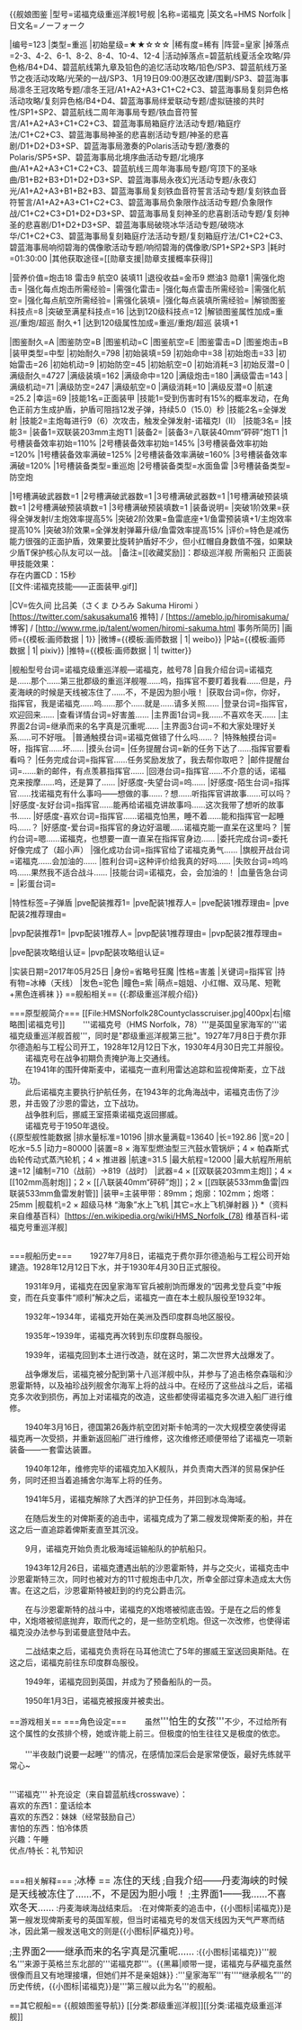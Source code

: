 {{舰娘图鉴
|型号=诺福克级重巡洋舰1号舰
|名称=诺福克
|英文名=HMS Norfolk
|日文名=ノーフォーク

|编号=123
|类型=重巡
|初始星级=★★☆☆☆
|稀有度=稀有
|阵营=皇家
|掉落点=2-3、4-2、6-1、8-2、8-4、10-4、12-4
|活动掉落点=碧蓝航线夏活全攻略/异色格/B4+D4、碧蓝航线第九章及铅色的追忆活动攻略/铅色/SP3、碧蓝航线万圣节之夜活动攻略/光荣的一战/SP3、1月19日09:00港区改建/围剿/SP3、碧蓝海事局凛冬王冠攻略专题/凛冬王冠/A1+A2+A3+C1+C2+C3、碧蓝海事局复刻异色格活动攻略/复刻异色格/B4+D4、碧蓝海事局绊爱联动专题/虚拟链接的共时性/SP1+SP2、碧蓝航线二周年海事局专题/铁血音符誓言/A1+A2+A3+C1+C2+C3、碧蓝海事局箱庭疗法活动专题/箱庭疗法/C1+C2+C3、碧蓝海事局神圣的悲喜剧活动专题/神圣的悲喜剧/D1+D2+D3+SP、碧蓝海事局激奏的Polaris活动专题/激奏的Polaris/SP5+SP、碧蓝海事局北境序曲活动专题/北境序曲/A1+A2+A3+C1+C2+C3、碧蓝航线三周年海事局专题/穹顶下的圣咏曲/B1+B2+B3+D1+D2+D3+SP、碧蓝海事局永夜幻光活动专题/永夜幻光/A1+A2+A3+B1+B2+B3、碧蓝海事局复刻铁血音符誓言活动专题/复刻铁血音符誓言/A1+A2+A3+C1+C2+C3、碧蓝海事局负象限作战活动专题/负象限作战/C1+C2+C3+D1+D2+D3+SP、碧蓝海事局复刻神圣的悲喜剧活动专题/复刻神圣的悲喜剧/D1+D2+D3+SP、碧蓝海事局破晓冰华活动专题/破晓冰华/C1+C2+C3、碧蓝海事局复刻箱庭疗法活动专题/复刻箱庭疗法/C1+C2+C3、碧蓝海事局响彻碧海的偶像歌活动专题/响彻碧海的偶像歌/SP1+SP2+SP3
|耗时=01:30:00
|其他获取途径=[[勋章支援|勋章支援概率获得]]

|营养价值=炮击18  雷击9  航空0  装填11
|退役收益=金币9 燃油3 勋章1
|需强化炮击=
|强化每点炮击所需经验=
|需强化雷击=
|强化每点雷击所需经验=
|需强化航空=
|强化每点航空所需经验=
|需强化装填=
|强化每点装填所需经验=
|解锁图鉴科技点=8
|突破至满星科技点=16
|达到120级科技点=12
|解锁图鉴属性加成=重巡/重炮/超巡 耐久+1
|达到120级属性加成=重巡/重炮/超巡 装填+1

|图鉴耐久=A
|图鉴防空=B
|图鉴机动=C
|图鉴航空=E
|图鉴雷击=D
|图鉴炮击=B
|装甲类型=中型
|初始耐久=798
|初始装填=59
|初始命中=38
|初始炮击=33
|初始雷击=26
|初始机动=9
|初始防空=45
|初始航空=0
|初始消耗=3
|初始反潜=0
|满级耐久=4727
|满级装填=162
|满级命中=120
|满级炮击=180
|满级雷击=143
|满级机动=71
|满级防空=247
|满级航空=0
|满级消耗=10
|满级反潜=0
|航速=25.2
|幸运=69
|技能1名=正面装甲
|技能1=受到伤害时有15%的概率发动，在角色正前方生成护盾，护盾可阻挡12发子弹，持续5.0（15.0）秒
|技能2名=全弹发射
|技能2=主炮每进行9（6）次攻击，触发全弹发射-诺福克I（II）
|技能3名=
|技能3=
|装备1=双联装203mm主炮T1
|装备2=
|装备3=八联装40mm“砰砰”炮T1
|1号槽装备效率初始=110%
|2号槽装备效率初始=145%
|3号槽装备效率初始=120%
|1号槽装备效率满破=125%
|2号槽装备效率满破=160%
|3号槽装备效率满破=120%
|1号槽装备类型=重巡炮
|2号槽装备类型=水面鱼雷
|3号槽装备类型=防空炮
<!--鱼雷底座数不代表武器数，不了解的请勿修改数据。-->
|1号槽满破武器数=1
|2号槽满破武器数=1
|3号槽满破武器数=1
|1号槽满破预装填数=1
|2号槽满破预装填数=1
|3号槽满破预装填数=1
|装备说明=
|突破1阶效果=获得全弹发射l/主炮效率提高5%
|突破2阶效果=鱼雷底座+1/鱼雷预装填+1/主炮效率提高10%
|突破3阶效果=全弹发射弹幕升级/鱼雷效率提高15%
|评价=特色是减伤能力很强的正面护盾，效果要比旋转护盾好不少，但小红帽自身数值不强，如果缺少盾T保护核心队友可以一战。
|备注=[[收藏奖励]]：郡级巡洋舰 所需船只
正面装甲技能效果：<br>
存在内置CD：15秒<br>
[[文件:诺福克技能——正面装甲.gif]]

|CV=佐久间 比吕美（さくま ひろみ Sakuma Hiromi ） [https://twitter.com/sakusakuma16 推特] / [https://ameblo.jp/hiromisakuma/ 博客] / [http://www.rme.jp/talent/women/hiromi-sakuma.html 事务所简历]
|画师={{模板:画师数据 | 1}}
|微博={{模板:画师数据 | 1| weibo}}
|P站={{模板:画师数据 | 1| pixiv}}
|推特={{模板:画师数据 | 1| twitter}}

|舰船型号台词=诺福克级重巡洋舰—诺福克，舷号78
|自我介绍台词=诺福克是……那个……第三批郡级的重巡洋舰喔……呜，指挥官不要盯着我看……但是，丹麦海峡的时候是天线被冻住了……不，不是因为胆小哦！
|获取台词=你，你好，指挥官，我是诺福克……呜……那个……就是……请多关照……
|登录台词=指挥官，欢迎回来……
|查看详情台词=好害羞……
|主界面1台词=我……不喜欢冬天……
|主界面2台词=继承而来的名字真是沉重呢……
|主界面3台词=不和大家处理好关系……可不好哦。
|普通触摸台词=诺福克做错了什么吗……？
|特殊触摸台词=呀，指挥官……坏……
|摸头台词=
|任务提醒台词=新的任务下达了……指挥官要看看吗？
|任务完成台词=指挥官……任务奖励发放了，我去帮你取吧？
|邮件提醒台词=……新的邮件，有点羡慕指挥官……
|回港台词=指挥官……不介意的话，诺福克来按摩……呜，还是算了……
|好感度-失望台词=呜……
|好感度-陌生台词=指挥官……找诺福克有什么事吗——想做的事……？想……听指挥官讲故事……可以吗？
|好感度-友好台词=指挥官……能再给诺福克讲故事吗……这次我带了想听的故事书……
|好感度-喜欢台词=指挥官……诺福克怕黑，睡不着……能和指挥官一起睡吗……？
|好感度-爱台词=指挥官的身边好温暖……诺福克能一直呆在这里吗？
|誓约台词=嗯……诺福克，也想要一直一直呆在指挥官身边……
|委托完成台词=委托好像完成了（超小声）
|强化成功台词=指挥官给了诺福克勇气……
|旗舰开战台词=诺福克……会加油的……
|胜利台词=这种评价给我真的好吗……
|失败台词=呜呜呜……果然我不适合战斗……
|技能台词=诺福克，会，会加油的！
|血量告急台词=
|彩蛋台词=

|特性标签=子弹盾
|pve配装推荐1=
|pve配装1推荐人=
|pve配装1推荐理由=
|pve配装2推荐理由=

|pvp配装推荐1=
|pvp配装1推荐人=
|pvp配装1推荐理由=
|pvp配装2推荐理由=

|pve配装攻略组认证=
|pvp配装攻略组认证=

|实装日期=2017年05月25日
|身份=省略号狂魔
|性格=害羞
|关键词=指挥官
|持有物=冰棒（天线）
|发色=驼色
|瞳色=紫
|萌点=姐姐、小红帽、双马尾、短靴+黑色连裤袜
}}
==舰船相关==
{{:郡级重巡洋舰介绍}}

===原型舰简介===
[[File:HMSNorfolk28Countyclasscruiser.jpg|400px|右|缩略图|诺福克号]]
　　'''诺福克号（HMS Norfolk，78）'''是英国皇家海军的'''诺福克级重巡洋舰首舰'''，同时是"郡级重巡洋舰第三批"。1927年7月8日于费尔菲尔德造船与工程公司开工，1928年12月12日下水，1930年4月30日完工并服役。<br>
　　诺福克号在战争初期负责掩护海上交通线。<br>
　　在1941年的围歼俾斯麦中，诺福克一直利用雷达追踪和监视俾斯麦，立下战功。<br>
　　此后诺福克主要执行护航任务，在1943年的北角海战中，诺福克击伤了沙恩，并击毁了沙恩的雷达，立下战功。<br>
　　战争胜利后，挪威王室搭乘诺福克返回挪威。<br>
　　诺福克号于1950年退役。<br>
{{原型舰性能数据
|排水量标准=10196
|排水量满载=13640
|长=192.86
|宽=20
|吃水=5.5
|动力=80000
|装置=8 × 海军型燃油型三汽鼓水管锅炉；4 × 帕森斯式齿轮传动式蒸汽轮机；4 × 推进器
|航速=31.5
|最大航程=12000
|最大航程所用航速=12
|编制=710（战前）→819（战时）
|武器=4 × [[双联装203mm主炮]]；4 × [[102mm高射炮]]；2 × [[八联装40mm“砰砰”炮]]；2 × [[四联装533mm鱼雷|四联装533mm鱼雷发射管]]
|装甲=主装甲带：89mm；炮廓：102mm；炮塔：25mm
|舰载机=2 × 超级马林 “海象”水上飞机
|其它=水上飞机弹射器
}}
*（资料来自维基百科）<ref>[https://en.wikipedia.org/wiki/HMS_Norfolk_(78) 维基百科-诺福克号重巡洋舰]</ref><br><br>

===舰船历史===
　　1927年7月8日，诺福克于费尔菲尔德造船与工程公司开始建造。1928年12月12日下水，并于1930年4月30日正式服役。

　　1931年9月，诺福克在因皇家海军官兵被削饷而爆发的“因弗戈登兵变”中叛变，而在兵变事件“顺利”解决之后，诺福克一直在本土舰队服役至1932年。

　　1932年~1934年，诺福克开始在美洲及西印度群岛地区服役。

　　1935年~1939年，诺福克再次转到东印度群岛服役。

　　1939年，诺福克回到本土进行改造，就在这时，第二次世界大战爆发了。

　　战争爆发后，诺福克被分配到第十八巡洋舰中队，并参与了追击格奈森瑙和沙恩霍斯特，以及袖珍战列舰舍尔海军上将的战斗中。在经历了这些战斗之后，诺福克多次收到损伤，再加上对诺福克的改造，这些都使得诺福克多次进入船厂进行维修。

　　1940年3月16日，德国第26轰炸航空团对斯卡帕湾的一次大规模空袭使得诺福克再一次受损，并重新返回船厂进行维修，这次维修还顺便带给了诺福克一项新装备——一套雷达装置。

　　1940年12年，维修完毕的诺福克加入K舰队，并负责南大西洋的贸易保护任务，同时还担当着追捕舍尔海军上将的任务。

　　1941年5月，诺福克解除了大西洋的护卫任务，并回到冰岛海域。

　　在随后发生的对俾斯麦的追击中，诺福克成为了第二艘发现俾斯麦的船，并在这之后一直追踪着俾斯麦直至其沉没。

　　9月，诺福克开始负责北极海域运输船队的护航船只。

　　1943年12月26日，诺福克遭遇出航的沙恩霍斯特，并与之交火，诺福克击中沙恩霍斯特三次，同时也被对方的11寸舰炮击中几次，所幸全部过穿未造成太大伤害。在这之后，沙恩霍斯特被赶到的约克公爵击沉。

　　在与沙恩霍斯特的战斗中，诺福克的X炮塔被彻底击毁。于是在之后的修复中，X炮塔被彻底抛弃，取而代之的，是一些防空机炮。但这一次改修，也使得诺福克没办法参与到诺曼底登陆中去。

　　二战结束之后，诺福克负责将在马耳他流亡了5年的挪威王室送回奥斯陆。在这之后，诺福克前往东印度群岛服役。

　　1949年，诺福克回到英国，并成为了预备船队的一员。

　　1950年1月3日，诺福克被报废并被卖出。

==游戏相关==
===角色设定===
　　虽然<big>'''怕生的女孩'''</big>不少，不过给所有这个属性的女孩排个榜，她或许能上前三。但极度的怕生往往又是极度的依恋。<br><br>
　　'''半夜敲门说要一起睡'''的情况，在感情加深后会是家常便饭，最好先练就平常心~<br><br>

'''诺福克''' 补充设定（来自碧蓝航线crosswave）：<br>
喜欢的东西1：童话绘本<br>
喜欢的东西2：妹妹（经常鼓励自己）<br>
害怕的东西：怕冷体质<br>
兴趣：午睡<br>
优点/特长：礼节知识<br><br>

===相关解释===
;<big>冰棒 == 冻住的天线</big>
;<big>自我介绍——丹麦海峡的时候是天线被冻住了……不，不是因为胆小哦！</big>
;<big>主界面1——我……不喜欢冬天……</big>
:丹麦海峡海战结束后。
:在对俾斯麦的追击中，{{小图标|诺福克}}是第一艘发现俾斯麦号的英国军舰，但当时诺福克号的发信天线因为天气严寒而结冰，因此第一艘发送电文的则是{{小图标|萨福克}}号。

;<big>主界面2——继承而来的名字真是沉重呢……</big>
:{{小图标|诺福克}}'''舰名'''来源于英格兰东北部的'''诺福克郡'''。{{黑幕|顺带一提，诺福克与萨福克虽然很像而且又有地理接壤，但她们并不是亲姐妹}}
:'''皇家海军'''有'''“继承舰名”'''的历史传统，{{小图标|诺福克}}是'''第三艘以此为名'''的舰船。

==其它舰船==
{{舰娘图鉴导航}}
[[分类:郡级重巡洋舰]][[分类:诺福克级重巡洋舰]]